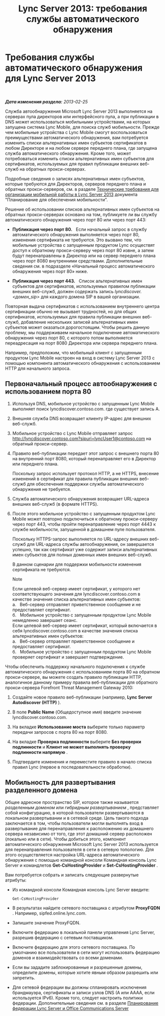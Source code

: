 ﻿---
title: 'Lync Server 2013: требования службы автоматического обнаружения'
TOCTitle: Требования службы автоматического обнаружения
ms:assetid: 0ac5dbf7-9acd-4d25-b21a-932022b8b983
ms:mtpsurl: https://technet.microsoft.com/ru-ru/library/Hh690012(v=OCS.15)
ms:contentKeyID: 49308893
ms.date: 05/19/2016
mtps_version: v=OCS.15
ms.translationtype: HT
---

# Требования службы автоматического обнаружения для Lync Server 2013

 

_**Дата изменения раздела:** 2013-02-25_

Служба автообнаружения Microsoft Lync Server 2013 выполняется на серверах пула директоров или интерфейсного пула, а при публикации в DNS может использоваться мобильными устройствами, на которых запущена система Lync Mobile, для поиска служб мобильности. Прежде чем мобильные устройства с Lync Mobile смогут воспользоваться преимуществами автоматического обнаружения, вам потребуется изменить списки альтернативных имен субъектов сертификатов в любом Директоре и на любом сервере переднего плана, где запущена служба автоматического обнаружения. Кроме того, может потребоваться изменить списки альтернативных имен субъектов для сертификатов, используемых для правил публикации внешних веб-служб на обратных прокси-серверах.

Подробные сведения о записях альтернативных имен субъектов, которые требуются для Директоров, серверов переднего плана и обратных прокси-серверов, см. в разделе [Технические требования для организации мобильной работы в Lync Server 2013](lync-server-2013-technical-requirements-for-mobility.md) документа "Планирование для обеспечения мобильности".

Решение об использовании списков альтернативных имен субъектов на обратных прокси-серверах основано на том, публикуете ли вы службу автоматического обнаружения через порт 80 или через порт 443:

  - **Публикация через порт 80.**   Если начальный запрос в службу автоматического обнаружения выполняется через порт 80, изменения сертификата не требуются. Это вызвано тем, что мобильные устройства с запущенным продуктом Lync осуществят доступ к обратному прокси-серверу через порт 80 извне, а затем будут перенаправлены в Директор или на сервер переднего плана через порт 8080 внутренними средствами. Дополнительные сведения см. в подразделе «Начальный процесс автоматического обнаружения через порт 80» ниже.

  - **Публикация через порт 443.**   Список альтернативных имен субъектов для сертификатов, используемых правилом публикации внешних веб-служб, должен содержать запись *lyncdiscover.\<домен\_sip\>* для каждого домена SIP в вашей организации.

Повторная выдача сертификатов с использованием внутреннего центра сертификации обычно не вызывает трудностей, но для общих сертификатов, используемых для правила публикации внешних веб-служб, добавление нескольких записей альтернативных имен субъектов может оказаться дорогостоящим. Чтобы решить данную проблему, мы поддерживаем начальное подключение автоматического обнаружения через порт 80, с которого потом выполняется переадресация на порт 8080 Директора или сервера переднего плана.

Например, предположим, что мобильный клиент с запущенным продуктом Lync Mobile настроен на вход в систему Lync Server 2013 с помощью компонента автоматического обнаружения с использованием HTTP для начального запроса.

## Первоначальный процесс автообнаружения с использованием порта 80

1.  Используя DNS, мобильное устройство с запущенным Lync Mobile выполняет поиск lyncdiscover.contoso.com. где существует запись A.

2.  Внешняя служба DNS возвращает клиенту IP-адрес для внешних веб-служб.

3.  Мобильное устройство с Lync Mobile отправляет запрос http://lyncdiscover.contoso.com?sipuri=lyncUser1@contoso.com на обратный прокси-сервер.

4.  Правило веб-публикации передает этот запрос с внешнего порта 80 на внутренний порт 8080, который перенаправляет его в Директор или переднего плана.
    
    Поскольку запрос использует протокол HTTP, а не HTTPS, внесение изменений в сертификат для правила публикации внешних веб-служб для обеспечения поддержки службы автоматического обнаружения не требуется.

5.  Служба автоматического обнаружения возвращает URL-адреса внешних веб-служб (в формате HTTPS).

6.  После этого мобильное устройство с запущенным продуктом Lync Mobile может повторно подключиться к обратному прокси-серверу через порт 443, чтобы пройти перенаправление через порт 4443 к службе мобильности, запущенной в домашнем пуле пользователя.
    
    Поскольку HTTPS-запрос выполняется по URL-адресу внешних веб-служб для URL-адреса службы автообнаружения, он завершается успешно, так как сертификат уже содержит записи альтернативных имен субъектов для полных доменных имен внешних веб-служб.
    
    В данном сценарии для поддержки мобильности изменения сертификата не требуются.
    
    > [!note]  
    > Если целевой веб-сервер имеет сертификат, у которого нет соответствующего значения для lyncdiscover.contoso.com в качестве значения списка альтернативных имен субъектов:<br />    а.   Веб-сервер отправляет приветственное сообщение и не предоставляет сертификат.<br />    б.   Мобильное устройство с запущенным продуктом Lync Mobile немедленно завершает сеанс.<br />    Если целевой веб-сервер имеет сертификат, который включается в себя lyncdiscover.contoso.com в качестве значения списка альтернативных имен субъектов:<br />    а.   Веб-сервер отправляет приветственное сообщение и предоставляет сертификат.<br />    б.   Мобильное устройство с запущенным продуктом Lync Mobile проверяет сертификат и завершает подтверждение.

Чтобы обеспечить поддержку начального подключения к службе автоматического обнаружения с использованием порта 80 на обратном прокси-сервере, вы можете создать правило публикации HTTP, аналогичное данному примеру правила веб-публикации для обратного прокси-сервера Forefront Threat Management Gateway 2010:

1.  Создайте новое правило веб-публикации (например, **Lync Server Autodiscover (HTTP)** ).

2.  В поле **Public Name** (Общедоступное имя) введите значение lyncdiscover.contoso.com.

3.  На вкладке **Использование моста** выберите только параметр передачи запросов с порта 80 на порт 8080.

4.  На вкладке **Проверка подлинности** выберите **Без проверки подлинности** и **Клиент не может выполнять проверку подлинности напрямую** .

5.  Подтвердите изменения и переместите правило в начало списка правил Lync (первое в последовательности обработки).

## Мобильность для развертывания разделенного домена

Общее адресное пространство SIP, которое также называется *разделенным доменом* или *гибридным развертыванием* , представляет собой конфигурацию, в которой пользователи развертываются в локальном развертывании и в сетевой среде. Цель такого подхода заключается в том, чтобы пользователи могли выполнять вход в развертывание для перенаправления к расположению их домашнего сервера независимо от того, где этот домашний сервер расположен (локально или в сети). Чтобы добиться этого, компонент автоматического обнаружения Microsoft Lync Server 2013 используется для перенаправления пользователя в сети в сетевую топологию. Для этого осуществляется настройка URL-адреса автоматического обнаружения с помощью командной консоли Командная консоль Lync Server и командлетов **Get-CsHostingProvider** и **Set-CsHostingProvider** .

Вам потребуется собрать и записать следующие развернутые атрибуты:

  - Из командной консоли Командная консоль Lync Server введите:
    
        Get-CsHostingProvider

  - В результатах найдите сетевого поставщика с атрибутом **ProxyFQDN** . Например, sipfed.online.lync.com.

  - Запишите значение ProxyFQDN.

  - Включите федерацию в локальной панели управления Lync Server, разрешив федерацию с сетевым поставщиком.

  - Включите федерацию для этого сетевого поставщика. По умолчанию все пользователи в сети могут использовать федерацию доменов и взаимодействовать со всеми доменами.

  - Если вы зададите заблокированные и разрешенные домены, определите домены, которые хотите явным образом разрешить или запретить.

  - Для сетевой федерации вы должны спланировать исключения брандмауэра, сертификаты и записи узлов DNS (A или AAAA, если используется IPv6). Кроме того, следует настроить политики федерации. Дополнительные сведения см. в разделе [Планирование федерации Lync Server и Office Communications Server](lync-server-2013-planning-for-lync-server-and-office-communications-server-federation.md)

